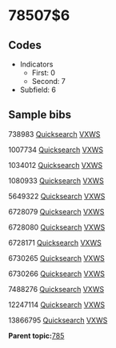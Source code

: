 # 78507$6

## Codes

-   Indicators
    -   First: 0
    -   Second: 7
-   Subfield: 6

## Sample bibs

738983 [Quicksearch](https://search.library.yale.edu/catalog/738983) [VXWS](http://prodorbis.library.yale.edu:7014/vxws/GetHoldingsService?bibId=738983)

1007734 [Quicksearch](https://search.library.yale.edu/catalog/1007734) [VXWS](http://prodorbis.library.yale.edu:7014/vxws/GetHoldingsService?bibId=1007734)

1034012 [Quicksearch](https://search.library.yale.edu/catalog/1034012) [VXWS](http://prodorbis.library.yale.edu:7014/vxws/GetHoldingsService?bibId=1034012)

1080933 [Quicksearch](https://search.library.yale.edu/catalog/1080933) [VXWS](http://prodorbis.library.yale.edu:7014/vxws/GetHoldingsService?bibId=1080933)

5649322 [Quicksearch](https://search.library.yale.edu/catalog/5649322) [VXWS](http://prodorbis.library.yale.edu:7014/vxws/GetHoldingsService?bibId=5649322)

6728079 [Quicksearch](https://search.library.yale.edu/catalog/6728079) [VXWS](http://prodorbis.library.yale.edu:7014/vxws/GetHoldingsService?bibId=6728079)

6728080 [Quicksearch](https://search.library.yale.edu/catalog/6728080) [VXWS](http://prodorbis.library.yale.edu:7014/vxws/GetHoldingsService?bibId=6728080)

6728171 [Quicksearch](https://search.library.yale.edu/catalog/6728171) [VXWS](http://prodorbis.library.yale.edu:7014/vxws/GetHoldingsService?bibId=6728171)

6730265 [Quicksearch](https://search.library.yale.edu/catalog/6730265) [VXWS](http://prodorbis.library.yale.edu:7014/vxws/GetHoldingsService?bibId=6730265)

6730266 [Quicksearch](https://search.library.yale.edu/catalog/6730266) [VXWS](http://prodorbis.library.yale.edu:7014/vxws/GetHoldingsService?bibId=6730266)

7488276 [Quicksearch](https://search.library.yale.edu/catalog/7488276) [VXWS](http://prodorbis.library.yale.edu:7014/vxws/GetHoldingsService?bibId=7488276)

12247114 [Quicksearch](https://search.library.yale.edu/catalog/12247114) [VXWS](http://prodorbis.library.yale.edu:7014/vxws/GetHoldingsService?bibId=12247114)

13866795 [Quicksearch](https://search.library.yale.edu/catalog/13866795) [VXWS](http://prodorbis.library.yale.edu:7014/vxws/GetHoldingsService?bibId=13866795)

**Parent topic:**[785](../../tags/785/785.md)


